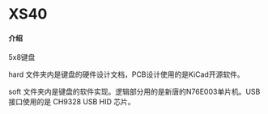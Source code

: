 # XS40

#### 介绍
5x8键盘

hard 文件夹内是键盘的硬件设计文档，PCB设计使用的是KiCad开源软件。

soft 文件夹内是键盘的软件实现。逻辑部分用的是新唐的N76E003单片机。USB接口使用的是 CH9328 USB HID 芯片。
